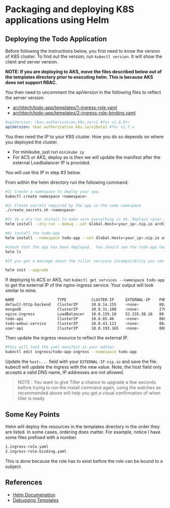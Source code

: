 # Packaging and deploying K8S applications using Helm #

## Deploying the Todo Application ##

Before following the instructions below, you first need to know the version of K8S cluster.  To find out the version, run `kubectl version`.  It will show the client and server version.

**NOTE: If you are deploying to AKS, move the files described below out of the templates directory prior to executing helm.  This is because AKS does not support RBAC.**

You then need to uncomment the apiVersion in the following files to reflect the server version:

- [architech/todo-app/templates/1-ingress-role.yaml](./architech/todo-app/templates/1-ingress-role.yaml)
- [architech/todo-app/templates/2-ingress-role-binding.yaml](./architech/todo-app/templates/1-ingress-role.yaml)

```yaml
#apiVersion: rbac.authorization.k8s.io/v1 #for v1.8.0++
apiVersion: rbac.authorization.k8s.io/v1beta1 #for v1.7.x
```

You then need the IP to your K8S cluster.  How you do so depends on where you deployed the cluster.

- For minikube, just run `minikube ip`
- For ACS or AKS, deploy as is then we will update the manifest after the external Loadbalancer IP is provided.

You will use this IP in step #3 below.

From within the helm directory run the following command:

```sh
#1) Create a namespace to deploy your app.
kubectl create namespace <namespace>

#2) Create secrets required by the app in the same namespace
./create_secrets.sh <namespace>

#3) do a dry run install to make sure everything is ok. Replace <your_ip> with the IP for your cluster loadbalancer.  The --set flag overrides values for specified keys in your values.yaml file.  This command will echo out the manifests that will be deployed. Review it carefully.
helm install --dry-run --debug --set Global.Host=<your_ip>.nip.io architech/todo-app

#4) install the todo-app
helm install --namespace todo-app --set Global.Host=<your_ip>.nip.io architech/todo-app

#check that the app has been deployed.  You should see the todo-app has been deployed.
helm ls

#If you get a message about the tiller versions incompatiblity you can use the following command to upgrade your cluster tiller

helm init --upgrade
```

If deploying to ACS or AKS, run `kubectl get services --namespace todo-app` to get the external IP of the nginx-ingress service.  Your output will look similar to mine.

```sh
NAME                   TYPE           CLUSTER-IP     EXTERNAL-IP    PORT(S)        AGE
default-http-backend   ClusterIP      10.0.14.155    <none>         80/TCP         15m
mongodb                ClusterIP      10.0.31.188    <none>         27017/TCP      15m
nginx-ingress          LoadBalancer   10.0.155.10    52.235.38.16   80:30043/TCP   15m
todo-api               ClusterIP      10.0.85.46     <none>         8080/TCP       15m
todo-webui-service     ClusterIP      10.0.43.113    <none>         80/TCP         15m
user-api               ClusterIP      10.0.193.165   <none>         8082/TCP       15m
```
Then update the ingress resource to reflect the external IP.

```sh
#this will load the yaml manifest in your editor.
kubectl edit ingress/todo-app-ingress --namespace todo-app
```

Update the `host:...` field with your `EXTERNAL-IP.nip.io` and save the file. kubectl will update the ingress with the new value.  Note, the host field only accepts a valid DNS name, IP addresses are not allowed.

> NOTE : You want to give Tiller a chance to upgrade a few seconds before trying to run the install command again, using the watches as recommended above will help you get a visual confirmation of when tiller is ready

## Some Key Points ##

Helm will deploy the resources in the templates directory in the order they are listed. In some cases, ordering does matter.  For example, notice I have some files prefixed with a number.

```sh
1.ingress-role.yaml
2.ingress-role-binding.yaml
```

This is done because the role has to exist before the role can be bound to a subject.

## References ##

- [Helm Documenation](https://docs.helm.sh/using_helm/)
- [Debugging Templates](https://github.com/kubernetes/helm/blob/master/docs/chart_template_guide/debugging.md)
